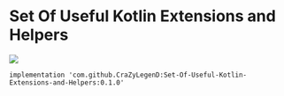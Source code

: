 # Set Of Useful Kotlin Extensions and Helpers

[![](https://jitpack.io/v/CraZyLegenD/Set-Of-Useful-Kotlin-Extensions-and-Helpers.svg)](https://jitpack.io/#CraZyLegenD/Set-Of-Useful-Kotlin-Extensions-and-Helpers)


    implementation 'com.github.CraZyLegenD:Set-Of-Useful-Kotlin-Extensions-and-Helpers:0.1.0'
